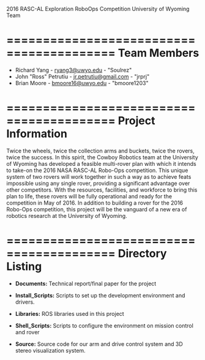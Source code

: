 2016 RASC-AL Exploration RoboOps Competition
University of Wyoming Team

=========================================
Team Members
=========================================
* Richard Yang - ryang3@uwyo.edu - "Soulrez"
* John "Ross" Petrutiu - jr.petrutiu@gmail.com - "jrprj"
* Brian Moore - bmoore16@uwyo.edu - "bmoore1203"

=========================================
Project Information
=========================================
Twice the wheels, twice the collection arms and buckets, twice the rovers, twice the success. In this spirit, the Cowboy Robotics team at the University of Wyoming has developed a feasible multi-rover plan with which it intends to take-on the 2016 NASA RASC-AL Robo-Ops competition. This unique system of two rovers will work together in such a way as to achieve feats impossible using any single rover, providing a significant advantage over other competitors. With the resources, facilities, and workforce to bring this plan to life, these rovers will be fully operational and ready for the competition in May of 2016. In addition to building a rover for the 2016 Robo-Ops competition, this project will be the vanguard of a new era of robotics research at the University of Wyoming.

=========================================
Directory Listing
=========================================
* **Documents:** Technical report/final paper for the project

* **Install_Scripts:** Scripts to set up the development environment and drivers.

* **Libraries:** ROS libraries used in this project

* **Shell_Scripts:** Scripts to configure the environment on mission control and rover

* **Source:** Source code for our arm and drive control system and 3D stereo visualization system.